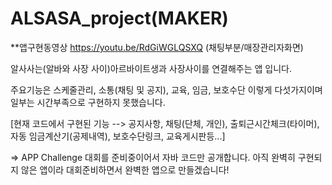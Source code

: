 # ALSASA_project(MAKER)


**앱구현동영상 https://youtu.be/RdGiWGLQSXQ (채팅부분/매장관리자화면)


알사사는(알바와 사장 사이)아르바이트생과 사장사이를 연결해주는 앱 입니다.


주요기능은 스케줄관리, 소통(채팅 및 공지), 교육, 임금, 보호수단 이렇게 다섯가지이며 일부는 시간부족으로 구현하지 못했습니다.

[현재 코드에서 구현된 기능 -->  공지사항, 채팅(단체, 개인), 출퇴근시간체크(타이머), 자동 임금계산기(공제내역), 보호수단링크, 교육게시판등...]



=> APP Challenge 대회를 준비중이어서 자바 코드만 공개합니다. 아직 완벽히 구현되지 않은 앱이라 대회준비하면서 완벽한 앱으로 만들겠습니다!
